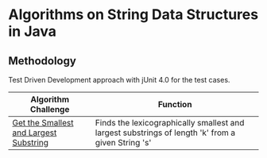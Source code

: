 # Algorithms on String Data Structures in Java

## Methodology
Test Driven Development approach with jUnit 4.0 for the test cases.

| Algorithm Challenge                                                                                  | Function                                                                                          |
|------------------------------------------------------------------------------------------------------|---------------------------------------------------------------------------------------------------|
| [Get the Smallest and Largest Substring]() | Finds the lexicographically smallest and largest substrings of length 'k' from a given String 's' |